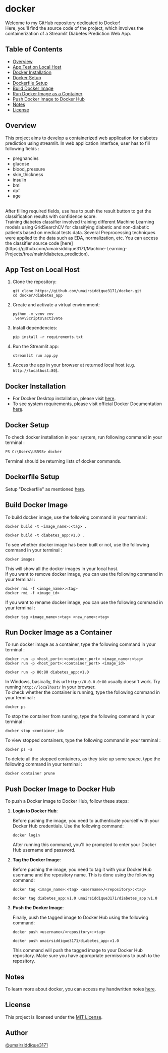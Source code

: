 # docker
Welcome to my GitHub repository dedicated to Docker!
<br>
Here, you'll find the source code of the project, which involves the containerization of a Streamlit Diabetes Prediction Web App.

## Table of Contents
 - [Overview](#overview)
 - [App Test on Local Host](#app-test-on-local-host)
 - [Docker Installation](#docker-installation)
 - [Docker Setup](#docker-setup)
 - [Dockerfile Setup](#dockerfile-setup)
 - [Build Docker Image](#build-docker-image)
 - [Run Docker Image as a Container](#run-docker-image-as-a-container)
 - [Push Docker Image to Docker Hub](#push-docker-image-to-docker-hub)
 - [Notes](#notes)
 - [License](#license)

## Overview
This project aims to develop a containerized web application for diabetes prediction using streamlit. In web application interface, user has to fill following fields : 
- pregnancies
- glucose
- blood_pressure
- skin_thickness
- insulin
- bmi
- dpf
- age
<br>
After filling required fields, use has to push the result button to get the classification results with confidence score.
<br>
Training diabetes classifier involved training different Machine Learning models using GridSearchCV for classifying diabetic and non-diabetic patients based on medical tests data. Several Preprocessing techniques were applied to the data such as EDA, normalization, etc. You can access the classifier source code [here](https://github.com/umairsiddique3171/Machine-Learning-Projects/tree/main/diabetes_prediction).


## App Test on Local Host
1. Clone the repository:

    ```
    git clone https://github.com/umairsiddique3171/docker.git
    cd docker/diabetes_app
    ```

2. Create and activate a virtual environment:

    ```
    python -m venv env
    .\env\Scripts\activate
    ```

3. Install dependencies:

    ```
    pip install -r requirements.txt
    ```

4. Run the Streamlit app:

    ```
    streamlit run app.py
    ```

5. Access the app in your browser at returned local host (e.g. `http://localhost:80`).
## Docker Installation
* For Docker Desktop installation, please visit [here](https://www.docker.com/products/docker-desktop/).
* To see system requirements, please visit official Docker Documentation [here](https://docs.docker.com/desktop/).

## Docker Setup 
To check docker installation in your system, run following command in your terminal : 
```
PS C:\Users\US593> docker
```
Terminal should be returning lists of docker commands.

## Dockerfile Setup 
Setup "Dockerfile" as mentioned [here](https://github.com/umairsiddique3171/docker/blob/main/diabetes_app/Dockerfile).

## Build Docker Image 
To build docker image, use the following command in your terminal : 
```
docker build -t <image_name>:<tag> .
```
```
docker build -t diabetes_app:v1.0 .
```
To see whether docker image has been built or not, use the following command in your terminal : 
```
docker images
```
This will show all the docker images in your local host.
<br>
If you want to remove docker image, you can use the following command in your terminal : 
```
docker rmi -f <image_name>:<tag>
docker rmi -f <image_id>
```
If you want to rename docker image, you can use the following command in your terminal : 
```
docker tag <image_name>:<tag> <new_name>:<tag>
```

## Run Docker Image as a Container
To run docker image as a container, type the following command in your terminal : 
```
docker run -p <host_port>:<container_port> <image_name>:<tag>
docker run -p <host_port>:<container_port> <image_id>
```
```
docker run -p 80:80 diabetes_app:v1.0
```
In Windows, basically, this url `http://0.0.0.0:80` usually doesn't work. Try running `http://localhost/` in your browser.
<br>
To check whether the container is running, type the following command in your terminal : 
```
docker ps
```
To stop the container from running, type the following command in your terminal : 
```
docker stop <container_id>
```
To view stopped containers, type the following command in your terminal : 
```
docker ps -a
```
To delete all the stopped containers, as they take up some space, type the following command in your terminal : 
```
docker container prune
```

## Push Docker Image to Docker Hub

To push a Docker image to Docker Hub, follow these steps:

1. **Login to Docker Hub**: 

    Before pushing the image, you need to authenticate yourself with your Docker Hub credentials. Use the following command:
   
    ```
    docker login
    ```

    After running this command, you'll be prompted to enter your Docker Hub username and password.

2. **Tag the Docker Image**:

    Before pushing the image, you need to tag it with your Docker Hub username and the repository name. This is done using the following command:

    ```
    docker tag <image_name>:<tag> <username>/<repository>:<tag>
    ```
    ```
    docker tag diabetes_app:v1.0 umairsiddique3171/diabetes_app:v1.0
    ```

3. **Push the Docker Image**:

    Finally, push the tagged image to Docker Hub using the following command:

    ```
    docker push <username>/<repository>:<tag>
    ```
    ```
    docker push umairsiddique3171/diabetes_app:v1.0
    ```
    This command will push the tagged image to your Docker Hub repository. Make sure you have appropriate permissions to push to the repository.

## Notes 
To learn more about docker, you can access my handwritten notes [here](https://github.com/umairsiddique3171/docker/blob/main/notes.pdf).

## License
This project is licensed under the [MIT License](https://github.com/umairsiddique3171/docker/blob/main/LICENSE).

## Author 
[@umairsiddique3171](https://github.com/umairsiddique3171)
